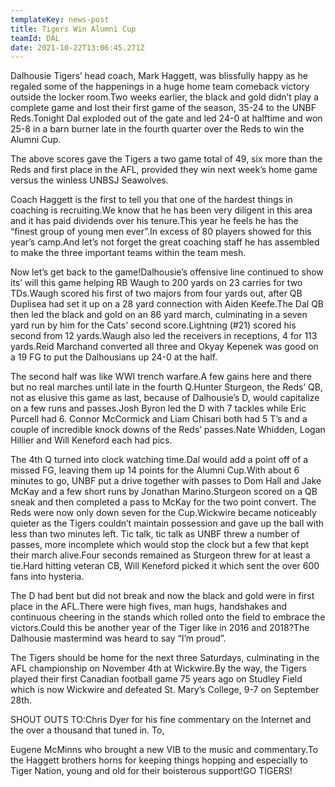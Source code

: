 ```yaml
---
templateKey: news-post
title: Tigers Win Alumni Cup
teamId: DAL
date: 2021-10-22T13:06:45.271Z
---
```



Dalhousie Tigers’ head coach, Mark Haggett, was blissfully happy as he regaled some of the happenings in a huge home team comeback victory outside the locker room.Two weeks earlier, the black and gold didn’t play a complete game and lost their first game of the season, 35-24 to the UNBF Reds.Tonight Dal exploded out of the gate and led 24-0 at halftime and won 25-8 in a barn burner late in the fourth quarter over the Reds to win the Alumni Cup.

The above scores gave the Tigers a two game total of 49, six more than the Reds and first place in the AFL, provided they win next week’s home game versus the winless UNBSJ Seawolves.

Coach Haggett is the first to tell you that one of the hardest things in coaching is recruiting.We know that he has been very diligent in this area and it has paid dividends over his tenure.This year he feels he has the “finest group of young men ever”.In excess of 80 players showed for this year’s camp.And let’s not forget the great coaching staff he has assembled to make the three important teams within the team mesh.

Now let’s get back to the game!Dalhousie’s offensive line continued to show its’ will this game helping RB Waugh to 200 yards on 23 carries for two TDs.Waugh scored his first of two majors from four yards out, after QB Duplisea had set it up on a 28 yard connection with Aiden Keefe.The Dal QB then led the black and gold on an 86 yard march, culminating in a seven yard run by him for the Cats’ second score.Lightning (#21) scored his second from 12 yards.Waugh also led the receivers in receptions, 4 for 113 yards.Reid Marchand converted all three and Okyay Kepenek was good on a 19 FG to put the Dalhousians up 24-0 at the half.

The second half was like WWI trench warfare.A few gains here and there but no real marches until late in the fourth Q.Hunter Sturgeon, the Reds’ QB, not as elusive this game as last, because of Dalhousie’s D, would capitalize on a few runs and passes.Josh Byron led the D with 7 tackles while Eric Purcell had 6. Connor McCormick and Liam Chisari both had 5 T’s and a couple of incredible knock downs of the Reds’ passes.Nate Whidden, Logan Hillier and Will Keneford each had pics.

The 4th Q turned into clock watching time.Dal would add a point off of a missed FG, leaving them up 14 points for the Alumni Cup.With about 6 minutes to go, UNBF put a drive together with passes to Dom Hall and Jake McKay and a few short runs by Jonathan Marino.Sturgeon scored on a QB sneak and then completed a pass to McKay for the two point convert. The Reds were now only down seven for the Cup.Wickwire became noticeably quieter as the Tigers couldn’t maintain possession and gave up the ball with less than two minutes left. Tic talk, tic talk as UNBF threw a number of passes, more incomplete which would stop the clock but a few that kept their march alive.Four seconds remained as Sturgeon threw for at least a tie.Hard hitting veteran CB, Will Keneford picked it which sent the over 600 fans into hysteria.

The D had bent but did not break and now the black and gold were in first place in the AFL.There were high fives, man hugs, handshakes and continuous cheering in the stands which rolled onto the field to embrace the victors.Could this be another year of the Tiger like in 2016 and 2018?The Dalhousie mastermind was heard to say “I’m proud”.

The Tigers should be home for the next three Saturdays, culminating in the AFL championship on November 4th at Wickwire.By the way, the Tigers played their first Canadian football game 75 years ago on Studley Field which is now Wickwire and defeated St. Mary’s College, 9-7 on September 28th.

SHOUT OUTS TO:Chris Dyer for his fine commentary on the Internet and the over a thousand that tuned in. To,

Eugene McMinns who brought a new VIB to the music and commentary.To the Haggett brothers horns for keeping things hopping and especially to Tiger Nation, young and old for their boisterous support!GO TIGERS!